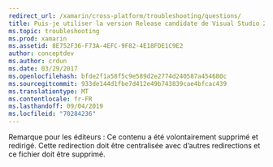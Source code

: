 ```yaml
---
redirect_url: /xamarin/cross-platform/troubleshooting/questions/
title: Puis-je utiliser la version Release candidate de Visual Studio 2017 avec Xamarin ?
ms.topic: troubleshooting
ms.prod: xamarin
ms.assetid: 8E752F36-F73A-4EFC-9F82-4E18FDE1C9E2
author: conceptdev
ms.author: crdun
ms.date: 03/29/2017
ms.openlocfilehash: bfde2f1a58f5c9e589d2e2774d240587a454680c
ms.sourcegitcommit: 933de144d1fbe7d412e49b743839cae4bfcac439
ms.translationtype: MT
ms.contentlocale: fr-FR
ms.lasthandoff: 09/04/2019
ms.locfileid: "70284236"
---
```

Remarque pour les éditeurs : Ce contenu a été volontairement supprimé et redirigé.
Cette redirection doit être centralisée avec d’autres redirections et ce fichier doit être supprimé.
